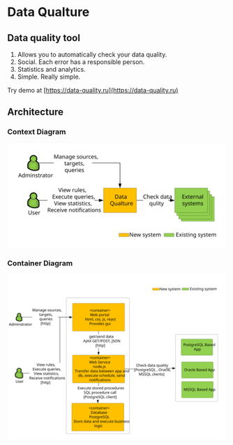 # Data Qualture
## Data quality tool

1. Allows you to automatically check your data quality.
2. Social. Each error has a responsible person.
3. Statistics and analytics.
4. Simple. Really simple.

Try demo at [https://data-quality.ru](https://data-quality.ru)

## Architecture
### Context Diagram
<img src="./docs/c1.svg">

### Container Diagram
<img src="./docs/c2.svg">

